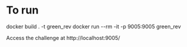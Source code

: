 # To run
docker build . -t green_rev
docker run --rm -it -p 9005:9005 green_rev

Access the challenge at http://localhost:9005/